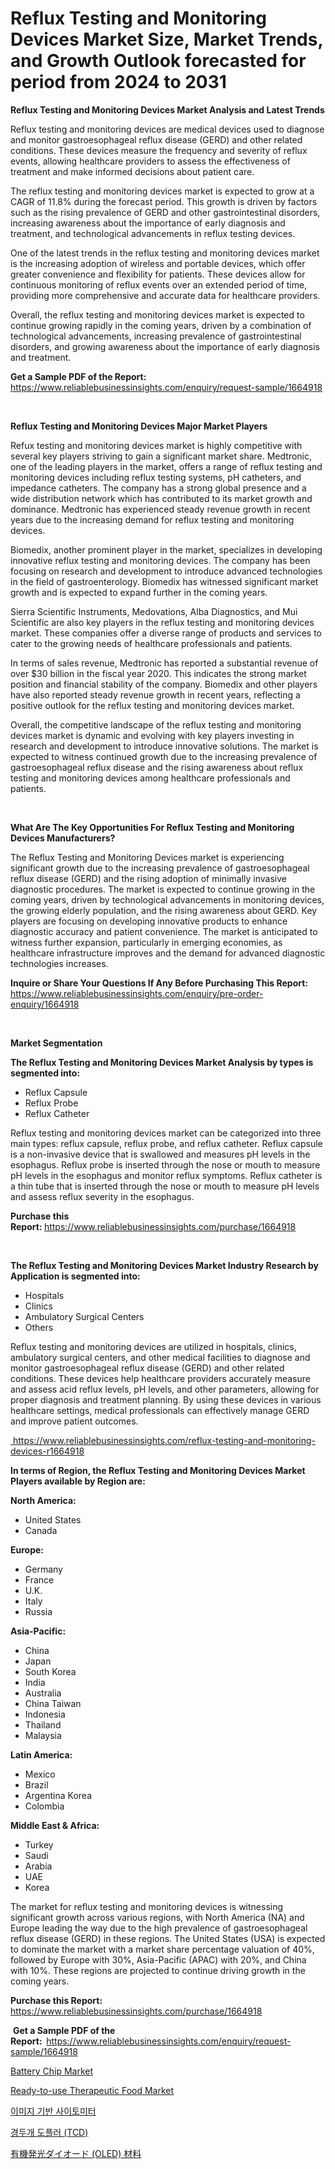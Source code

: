 <p><h1>Reflux Testing and Monitoring Devices Market Size, Market Trends, and Growth Outlook forecasted for period from 2024 to 2031</h1></p><p><strong>Reflux Testing and Monitoring Devices Market Analysis and Latest Trends</strong></p>
<p><p>Reflux testing and monitoring devices are medical devices used to diagnose and monitor gastroesophageal reflux disease (GERD) and other related conditions. These devices measure the frequency and severity of reflux events, allowing healthcare providers to assess the effectiveness of treatment and make informed decisions about patient care.</p><p>The reflux testing and monitoring devices market is expected to grow at a CAGR of 11.8% during the forecast period. This growth is driven by factors such as the rising prevalence of GERD and other gastrointestinal disorders, increasing awareness about the importance of early diagnosis and treatment, and technological advancements in reflux testing devices.</p><p>One of the latest trends in the reflux testing and monitoring devices market is the increasing adoption of wireless and portable devices, which offer greater convenience and flexibility for patients. These devices allow for continuous monitoring of reflux events over an extended period of time, providing more comprehensive and accurate data for healthcare providers.</p><p>Overall, the reflux testing and monitoring devices market is expected to continue growing rapidly in the coming years, driven by a combination of technological advancements, increasing prevalence of gastrointestinal disorders, and growing awareness about the importance of early diagnosis and treatment.</p></p>
<p><strong>Get a Sample PDF of the Report:&nbsp;</strong> <a href="https://www.reliablebusinessinsights.com/enquiry/request-sample/1664918">https://www.reliablebusinessinsights.com/enquiry/request-sample/1664918</a></p>
<p>&nbsp;</p>
<p><strong>Reflux Testing and Monitoring Devices Major Market Players</strong></p>
<p><p>Refux testing and monitoring devices market is highly competitive with several key players striving to gain a significant market share. Medtronic, one of the leading players in the market, offers a range of reflux testing and monitoring devices including reflux testing systems, pH catheters, and impedance catheters. The company has a strong global presence and a wide distribution network which has contributed to its market growth and dominance. Medtronic has experienced steady revenue growth in recent years due to the increasing demand for reflux testing and monitoring devices.</p><p>Biomedix, another prominent player in the market, specializes in developing innovative reflux testing and monitoring devices. The company has been focusing on research and development to introduce advanced technologies in the field of gastroenterology. Biomedix has witnessed significant market growth and is expected to expand further in the coming years.</p><p>Sierra Scientific Instruments, Medovations, Alba Diagnostics, and Mui Scientific are also key players in the reflux testing and monitoring devices market. These companies offer a diverse range of products and services to cater to the growing needs of healthcare professionals and patients.</p><p>In terms of sales revenue, Medtronic has reported a substantial revenue of over $30 billion in the fiscal year 2020. This indicates the strong market position and financial stability of the company. Biomedix and other players have also reported steady revenue growth in recent years, reflecting a positive outlook for the reflux testing and monitoring devices market.</p><p>Overall, the competitive landscape of the reflux testing and monitoring devices market is dynamic and evolving with key players investing in research and development to introduce innovative solutions. The market is expected to witness continued growth due to the increasing prevalence of gastroesophageal reflux disease and the rising awareness about reflux testing and monitoring devices among healthcare professionals and patients.</p></p>
<p>&nbsp;</p>
<p><strong>What Are The Key Opportunities For Reflux Testing and Monitoring Devices Manufacturers?</strong></p>
<p><p>The Reflux Testing and Monitoring Devices market is experiencing significant growth due to the increasing prevalence of gastroesophageal reflux disease (GERD) and the rising adoption of minimally invasive diagnostic procedures. The market is expected to continue growing in the coming years, driven by technological advancements in monitoring devices, the growing elderly population, and the rising awareness about GERD. Key players are focusing on developing innovative products to enhance diagnostic accuracy and patient convenience. The market is anticipated to witness further expansion, particularly in emerging economies, as healthcare infrastructure improves and the demand for advanced diagnostic technologies increases.</p></p>
<p><strong>Inquire or Share Your Questions If Any Before Purchasing This Report:</strong> <a href="https://www.reliablebusinessinsights.com/enquiry/pre-order-enquiry/1664918">https://www.reliablebusinessinsights.com/enquiry/pre-order-enquiry/1664918</a></p>
<p>&nbsp;</p>
<p><strong>Market Segmentation</strong></p>
<p><strong>The Reflux Testing and Monitoring Devices Market Analysis by types is segmented into:</strong></p>
<p><ul><li>Reflux Capsule</li><li>Reflux Probe</li><li>Reflux Catheter</li></ul></p>
<p><p>Reflux testing and monitoring devices market can be categorized into three main types: reflux capsule, reflux probe, and reflux catheter. Reflux capsule is a non-invasive device that is swallowed and measures pH levels in the esophagus. Reflux probe is inserted through the nose or mouth to measure pH levels in the esophagus and monitor reflux symptoms. Reflux catheter is a thin tube that is inserted through the nose or mouth to measure pH levels and assess reflux severity in the esophagus.</p></p>
<p><strong>Purchase this Report:&nbsp;</strong><a href="https://www.reliablebusinessinsights.com/purchase/1664918">https://www.reliablebusinessinsights.com/purchase/1664918</a></p>
<p>&nbsp;</p>
<p><strong>The Reflux Testing and Monitoring Devices Market Industry Research by Application is segmented into:</strong></p>
<p><ul><li>Hospitals</li><li>Clinics</li><li>Ambulatory Surgical Centers</li><li>Others</li></ul></p>
<p><p>Reflux testing and monitoring devices are utilized in hospitals, clinics, ambulatory surgical centers, and other medical facilities to diagnose and monitor gastroesophageal reflux disease (GERD) and other related conditions. These devices help healthcare providers accurately measure and assess acid reflux levels, pH levels, and other parameters, allowing for proper diagnosis and treatment planning. By using these devices in various healthcare settings, medical professionals can effectively manage GERD and improve patient outcomes.</p></p>
<p><a href="https://www.reliablebusinessinsights.com/reflux-testing-and-monitoring-devices-r1664918">&nbsp;https://www.reliablebusinessinsights.com/reflux-testing-and-monitoring-devices-r1664918</a></p>
<p><strong>In terms of Region, the Reflux Testing and Monitoring Devices Market Players available by Region are:</strong></p>
<p>
    <p> <strong> North America: </strong>
        <ul>
            <li>United States</li>
            <li>Canada</li>
        </ul>
        </p> 
    <p> <strong> Europe: </strong>
        <ul>
            <li>Germany</li>
            <li>France</li>
            <li>U.K.</li>
            <li>Italy</li>
            <li>Russia</li>
        </ul>
        </p> 
    <p> <strong> Asia-Pacific: </strong>
        <ul>
            <li>China</li>
            <li>Japan</li>
            <li>South Korea</li>
            <li>India</li>
            <li>Australia</li>
            <li>China Taiwan</li>
            <li>Indonesia</li>
            <li>Thailand</li>
            <li>Malaysia</li>
        </ul>
        </p> 
    <p> <strong> Latin America: </strong>
        <ul>
            <li>Mexico</li>
            <li>Brazil</li>
            <li>Argentina Korea</li>
            <li>Colombia</li>
        </ul>
        </p> 
    <p> <strong> Middle East & Africa: </strong>
        <ul>
            <li>Turkey</li>
            <li>Saudi</li>
            <li>Arabia</li>
            <li>UAE</li>
            <li>Korea</li>
        </ul>
    </p>
    </p>
<p><p>The market for reflux testing and monitoring devices is witnessing significant growth across various regions, with North America (NA) and Europe leading the way due to the high prevalence of gastroesophageal reflux disease (GERD) in these regions. The United States (USA) is expected to dominate the market with a market share percentage valuation of 40%, followed by Europe with 30%, Asia-Pacific (APAC) with 20%, and China with 10%. These regions are projected to continue driving growth in the coming years.</p></p>
<p><strong>Purchase this Report: </strong><a href="https://www.reliablebusinessinsights.com/purchase/1664918">https://www.reliablebusinessinsights.com/purchase/1664918</a></p>
<p>&nbsp;<strong>Get a Sample PDF of the Report:&nbsp;&nbsp;</strong><a href="https://www.reliablebusinessinsights.com/enquiry/request-sample/1664918">https://www.reliablebusinessinsights.com/enquiry/request-sample/1664918</a></p>
<p><strong></strong></p>
<p><p><a href="https://issuu.com/reportprime-2/docs/battery-chip-market-size-2030.pptx">Battery Chip Market</a></p><p><a href="https://github.com/Glendatilghmankmgz0rbhwpy/Market-Research-Report-List-2/blob/main/ready-to-use-therapeutic-food-market.md">Ready-to-use Therapeutic Food Market</a></p><p><a href="https://github.com/fredrickeglers/Market-Research-Report-List-2/blob/main/451444988524.md">이미지 기반 사이토미터</a></p><p><a href="https://github.com/RichardLueilwitz787/Market-Research-Report-List-2/blob/main/338724888525.md">경두개 도플러 (TCD)</a></p><p><a href="https://github.com/joaejkdzgyljvo6/Market-Research-Report-List-2/blob/main/239359696928.md">有機発光ダイオード (OLED) 材料</a></p></p>